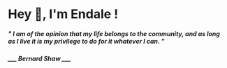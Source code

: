 <h1 title="head"> Hey 👋, I'm Endale !</h1>

**<h5><i>" I am of the opinion that my life belongs to the community, and as long as I live it is my privilege to do for it whatever I can. "</i></h5>**

*<b>___ Bernard Shaw ___</b>*
